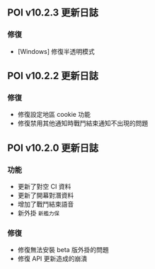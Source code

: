 ## POI v10.2.3 更新日誌
### 修復
- [Windows] 修復半透明模式

## POI v10.2.2 更新日誌
### 修復
- 修復設定地區 cookie 功能
- 修復禁用其他通知時戰鬥結束通知不出現的問題

## POI v10.2.0 更新日誌
### 功能
- 更新了對空 CI 資料
- 更新了開幕對潛資料
- 增加了戰鬥結束語音
- 新外掛 `新艦力保`

### 修復
- 修復無法安裝 beta 版外掛的問題
- 修復 API 更新造成的崩潰
